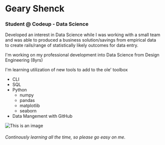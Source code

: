 # Geary Shenck
### Student @ Codeup - Data Science
  Developed an interest in Data Science while I was working with a small team and was able to produced a business solution/savings from empirical data to create rails/range of statistically likely outcomes for data entry.
  
  I'm working on my professional development into Data Science from Design Engineering (8yrs)
  
  I'm learning utilization of new tools to add to the ole' toolbox
  - CLI
  - SQL
  - Python
    - numpy
    - pandas
    - matplotlib
    - seaborn
   - Data Mangement with GitHub


![This is an image](https://lh3.googleusercontent.com/a-/AOh14GinmR0-9sgqb-mKgGGGYUHyl4D77xK70ct8l-i7dQ=s576-p-rw-no)

###### Continously learning all the time, so please go easy on me.


<!--
**geary-shenck/geary-shenck** is a ✨ _special_ ✨ repository because its `README.md` (this file) appears on your GitHub profile.

Here are some ideas to get you started:

- 🔭 I’m currently working on ...
- 🌱 I’m currently learning ...
- 👯 I’m looking to collaborate on ...
- 🤔 I’m looking for help with ...
- 💬 Ask me about ...
- 📫 How to reach me: ...
- 😄 Pronouns: ...
- ⚡ Fun fact: ...
-->
